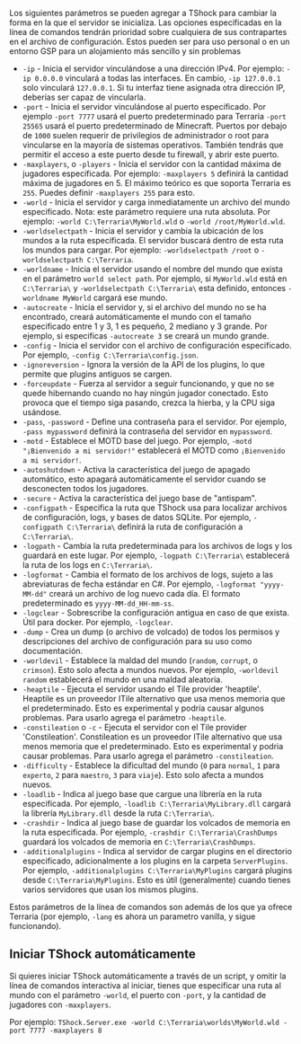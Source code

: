 Los siguientes parámetros se pueden agregar a TShock para cambiar la forma en la que el servidor se inicializa. Las opciones especificadas en la línea de comandos tendrán prioridad sobre cualquiera de sus contrapartes en el archivo de configuración. Estos pueden ser para uso personal o en un entorno GSP para un alojamiento más sencillo y sin problemas

* `-ip` - Inicia el servidor vinculándose a una dirección IPv4. Por ejemplo: `-ip 0.0.0.0` vinculará a todas las interfaces. En cambio, `-ip 127.0.0.1` solo vinculará `127.0.0.1`. Si tu interfaz tiene asignada otra dirección IP, deberías ser capaz de vincularla.
* `-port` - Inicia el servidor vinculándose al puerto especificado. Por ejemplo `-port 7777` usará el puerto predeterminado para Terraria `-port 25565` usará el puerto predeterminado de Minecraft. Puertos por debajo de `1000` suelen requerir de privilegios de administrador o root para vincularse en la mayoría de sistemas operativos. También tendrás que permitir el acceso a este puerto desde tu firewall, y abrir este puerto.
* `-maxplayers`, o `-players` - Inicia el servidor con la cantidad máxima de jugadores especificada. Por ejemplo: `-maxplayers 5` definirá la cantidad máxima de jugadores en 5. El máximo teórico es que soporta Terraria es `255`. Puedes definir `-maxplayers 255` para esto.
* `-world` - Inicia el servidor y carga inmediatamente un archivo del mundo especificado. Nota: este parámetro requiere una ruta absoluta. Por ejemplo: `-world C:\Terraria\MyWorld.wld` o `-world /root/MyWorld.wld`.
* `-worldselectpath` - Inicia el servidor y cambia la ubicación de los mundos a la ruta especificada. El servidor buscará dentro de esta ruta los mundos para cargar. Por ejemplo: `-worldselectpath /root` o `-worldselectpath C:\Terraria`.
* `-worldname` - Inicia el servidor usando el nombre del mundo que exista en el parámetro `world select path`. Por ejemplo, si `MyWorld.wld` está en `C:\Terraria\` y `-worldselectpath C:\Terraria\` esta definido, entonces `-worldname MyWorld` cargará ese mundo.
* `-autocreate` - Inicia el servidor y, si el archivo del mundo no se ha encontrado, creará automáticamente el mundo con el tamaño especificado entre 1 y 3, 1 es pequeño, 2 mediano y 3 grande. Por ejemplo, si especificas `-autocreate 3` se creará un mundo grande.
* `-config` - Inicia el servidor con el archivo de configuración especificado. Por ejemplo, `-config C:\Terraria\config.json`.
* `-ignoreversion` - Ignora la versión de la API de los plugins, lo que permite que plugins antiguos se cargen.
* `-forceupdate` - Fuerza al servidor a seguir funcionando, y que no se quede hibernando cuando no hay ningún jugador conectado. Esto provoca que el tiempo siga pasando, crezca la hierba, y la CPU siga usándose.
* `-pass`, `-password` - Define una contraseña para el servidor. Por ejemplo, `-pass mypassword` definirá la contraseña del servidor en `mypassword`.
* `-motd` - Establece el MOTD base del juego. Por ejemplo, `-motd "¡Bienvenido a mi servidor!"` establecerá el MOTD como `¡Bienvenido a mi servidor!`.
* `-autoshutdown` - Activa la característica del juego de apagado automático, esto apagará automáticamente el servidor cuando se desconecten todos los jugadores.
* `-secure` - Activa la característica del juego base de "antispam".
* `-configpath` - Especifica la ruta que TShock usa para localizar archivos de configuración, logs, y bases de datos SQLite. Por ejemplo, `-configpath C:\Terraria\` definirá la ruta de configuración a `C:\Terraria\`.
* `-logpath` - Cambia la ruta predeterminada para los archivos de logs y los guardará en este lugar. Por ejemplo, `-logpath C:\Terraria\` establecerá la ruta de los logs en `C:\Terraria\`.
* `-logformat` - Cambia el formato de los archivos de logs, sujeto a las abreviaturas de fecha estándar en C#. Por ejemplo, `-logformat "yyyy-MM-dd"` creará un archivo de log nuevo cada día. El formato predeterminado es `yyyy-MM-dd_HH-mm-ss`.
* `-logclear` - Sobrescribe la configuración antigua en caso de que exista. Útil para docker. Por ejemplo, `-logclear`.
* `-dump` - Crea un dump (o archivo de volcado) de todos los permisos y descripciones del archivo de configuración para su uso como documentación.
* `-worldevil` - Establece la maldad del mundo (`random`, `corrupt`, o `crimson`). Esto solo afecta a mundos nuevos. Por ejemplo, `-worldevil random` establecerá el mundo en una maldad aleatoria.
* `-heaptile` - Ejecuta el servidor usando el Tile provider 'heaptile'. Heaptile es un proveedor ITile alternativo que usa menos memoria que el predeterminado. Esto es experimental y podría causar algunos problemas. Para usarlo agrega el parámetro `-heaptile`.
* `-constileation` o `-c` - Ejecuta el servidor con el Tile provider 'Constileation'. Constileation es un proveedor ITile alternativo que usa menos memoria que el predeterminado. Esto es experimental y podria causar problemas. Para usarlo agrega el parámetro `-constileation`.
* `-difficulty` - Establece la dificultad del mundo (`0` para `normal`, `1` para `experto`, `2` para `maestro`, `3` para `viaje`). Esto solo afecta a mundos nuevos.
* `-loadlib` - Indica al juego base que cargue una librería en la ruta especificada. Por ejemplo, `-loadlib C:\Terraria\MyLibrary.dll` cargará la librería `MyLibrary.dll` desde la ruta `C:\Terraria\`.
* `-crashdir` - Indica al juego base de guardar los volcados de memoria en la ruta especificada. Por ejemplo, `-crashdir C:\Terraria\CrashDumps` guardará los volcados de memoria en `C:\Terraria\CrashDumps`.
* `-additionalplugins` - Indica al servidor de cargar plugins en el directorio especificado, adicionalmente a los plugins en la carpeta `ServerPlugins`. Por ejemplo, `-additionalplugins C:\Terraria\MyPlugins` cargará plugins desde `C:\Terraria\MyPlugins`. Esto es útil (generalmente) cuando tienes varios servidores que usan los mismos plugins.

Estos parámetros de la línea de comandos son además de los que ya ofrece Terraria (por ejemplo, `-lang` es ahora un parametro vanilla, y sigue funcionando).

## Iniciar TShock automáticamente

Si quieres iniciar TShock automáticamente a través de un script, y omitir la línea de comandos interactiva al iniciar, tienes que especificar una ruta al mundo con el parámetro `-world`, el puerto con `-port`, y la cantidad de jugadores con `-maxplayers`.

Por ejemplo: `TShock.Server.exe -world C:\Terraria\worlds\MyWorld.wld -port 7777 -maxplayers 8`
